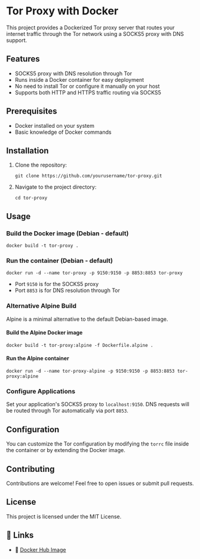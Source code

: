 # Tor Proxy with Docker

This project provides a Dockerized Tor proxy server that routes your internet traffic through the Tor network using a SOCKS5 proxy with DNS support.

## Features

- SOCKS5 proxy with DNS resolution through Tor
- Runs inside a Docker container for easy deployment
- No need to install Tor or configure it manually on your host
- Supports both HTTP and HTTPS traffic routing via SOCKS5

## Prerequisites

- Docker installed on your system
- Basic knowledge of Docker commands

## Installation

1. Clone the repository:
   ```
   git clone https://github.com/yourusername/tor-proxy.git
   ```
2. Navigate to the project directory:
   ```
   cd tor-proxy
   ```

## Usage

### Build the Docker image (Debian - default)
```
docker build -t tor-proxy .
```

### Run the container (Debian - default)
```
docker run -d --name tor-proxy -p 9150:9150 -p 8853:8853 tor-proxy
```

- Port `9150` is for the SOCKS5 proxy
- Port `8853` is for DNS resolution through Tor

### Alternative Alpine Build

Alpine is a minimal alternative to the default Debian-based image.

#### Build the Alpine Docker image
```
docker build -t tor-proxy:alpine -f Dockerfile.alpine .
```

#### Run the Alpine container
```
docker run -d --name tor-proxy-alpine -p 9150:9150 -p 8853:8853 tor-proxy:alpine
```

### Configure Applications

Set your application's SOCKS5 proxy to `localhost:9150`. DNS requests will be routed through Tor automatically via port `8853`.

## Configuration

You can customize the Tor configuration by modifying the `torrc` file inside the container or by extending the Docker image.

## Contributing

Contributions are welcome! Feel free to open issues or submit pull requests.

## License

This project is licensed under the MIT License.

## 🔗 Links

- 🐳 [Docker Hub Image](https://hub.docker.com/r/mstfknn/tor-proxy)
